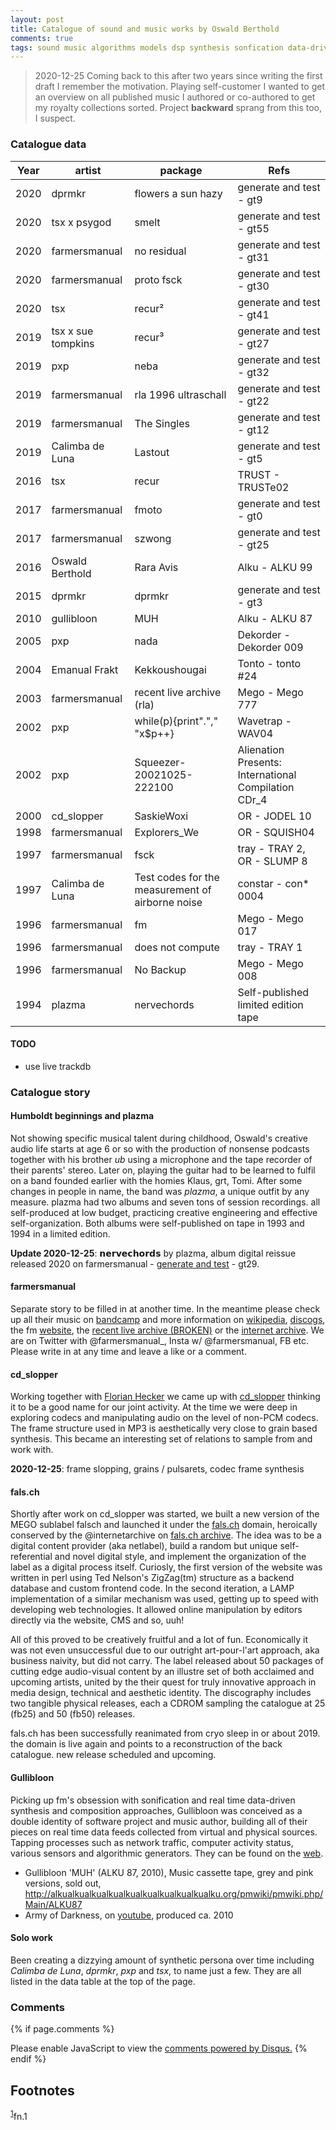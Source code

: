 ```yaml
---
layout: post
title: Catalogue of sound and music works by Oswald Berthold
comments: true
tags: sound music algorithms models dsp synthesis sonfication data-driven-audio digital-musician aesthetics-ng
---
```


> 2020-12-25 Coming back to this after two years since writing the first
> draft I remember the motivation. Playing self-customer I wanted to get
> an overview on all published music I authored or co-authored to get my
> royalty collections sorted. Project **backward** sprang from this too, I
> suspect.

### Catalogue data

| **Year** | **artist**      | **package**                                      | **Refs**                    |
| -------- | --------------- | ------------------------------------------------ | --------------------------- |
|   2020 | dprmkr             | flowers a sun hazy             | generate and test - gt9        |
|   2020 | tsx x psygod       | smelt                          | generate and test - gt55       |
|   2020 | farmersmanual      | no residual                    | generate and test - gt31       |
|   2020 | farmersmanual      | proto fsck                     | generate and test - gt30       |
|   2020 | tsx                | recur²                         | generate and test - gt41       |
|   2019 | tsx x sue tompkins | recur³                         | generate and test - gt27       |
|   2019 | pxp                | neba                           | generate and test - gt32       |
|   2019 | farmersmanual      | rla 1996 ultraschall           | generate and test - gt22       |
|   2019 | farmersmanual      | The Singles                    | generate and test - gt12       |
|   2019 | Calimba de Luna    | Lastout                        | generate and test - gt5        |
|   2016 | tsx                | recur                          | TRUST - TRUSTe02               |
|   2017 | farmersmanual      | fmoto                          | generate and test - gt0        |
|   2017 | farmersmanual      | szwong                         | generate and test - gt25       |
|   2016 | Oswald Berthold    | Rara Avis                      | Alku - ALKU 99                 |
|   2015 | dprmkr             | dprmkr                         | generate and test - gt3        |
|   2010 | gullibloon         | MUH                            | Alku - ALKU 87                 |
|   2005 | pxp                | nada                           | Dekorder - Dekorder 009        |
|   2004 | Emanual Frakt      | Kekkoushougai                  | Tonto - tonto #24              |
|   2003 | farmersmanual      | recent live archive (rla)      | Mego - Mego 777                |
|   2002 | pxp                | while(p){print"."," "x$p++}    | Wavetrap - WAV04               |
|   2002 | pxp                | Squeezer-20021025-222100       | Alienation Presents: International Compilation CDr_4 |
|   2000 | cd\_slopper        | SaskieWoxi                     | OR - JODEL 10                  |
|   1998 | farmersmanual      | Explorers\_We                  | OR - SQUISH04                  |
|   1997 | farmersmanual      | fsck                           | tray - TRAY 2, OR - SLUMP 8    |
|   1997 | Calimba de Luna    | Test codes for the measurement of airborne noise | constar - con* 0004            |
|   1996 | farmersmanual      | fm                             | Mego - Mego 017                |
|   1996 | farmersmanual      | does not compute               | tray - TRAY 1                  |
|   1996 | farmersmanual      | No Backup                      | Mego - Mego 008                |
|   1994 | plazma             | nervechords                    | Self-published limited edition tape |

#### TODO
- use live trackdb

### Catalogue story

#### Humboldt beginnings and plazma

Not showing specific musical talent during childhood, Oswald's
creative audio life starts at age 6 or so with the production of
nonsense podcasts together with his brother *ub* using a microphone
and the tape recorder of their parents' stereo. Later on, playing the
guitar had to be learned to fulfil on a band founded earlier with the
homies Klaus, grt, Tomi. After some changes in people in name, the
band was *plazma*, a unique outfit by any measure. plazma had two
albums and seven tons of session recordings. all self-produced at low
budget, practicing creative engineering and effective
self-organization. Both albums were self-published on tape in 1993 and
1994 in a limited edition.

**Update 2020-12-25**: 𝗻𝗲𝗿𝘃𝗲𝗰𝗵𝗼𝗿𝗱𝘀 by plazma, album digital reissue
released 2020 on farmersmanual - [generate and
test](https://farmersmanual.bandcamp.com/album/nervechords) - gt29.

#### farmersmanual

Separate story to be filled in at another time. In the meantime please
check up all their music on
[bandcamp](https://farmersmanual.bandcamp.com/) and more information
on [wikipedia](https://en.wikipedia.org/wiki/Farmers_Manual),
[discogs](https://www.discogs.com/artist/356-Farmers-Manual), the fm
[website](http://web.fm), the [recent live archive
(BROKEN)](http://rla.web.fm) or the [internet
archive](https://archive.org/search.php?query=farmersmanual). We are
on Twitter with @farmersmanual_, Insta w/ @farmersmanual, FB
etc. Please write in at any time and leave a like or a comment.

#### cd\_slopper

Working together with [Florian Hecker](http://florianhecker.blogspot.com/) we came up with
[cd\_slopper](https://www.discogs.com/artist/11328-CD_slopper) thinking it to be a
good name for our joint activity. At the time we were deep in
exploring codecs and manipulating audio on the level of non-PCM
codecs. The frame structure used in MP3 is aesthetically very close to
grain based synthesis. This became an interesting set of relations to
sample from and work with.

**2020-12-25**: frame slopping, grains / pulsarets, codec frame
synthesis

#### fals.ch

Shortly after work on cd\_slopper was started, we built a new version
of the MEGO sublabel falsch and launched it under the
[fals.ch](https://fals.ch) domain, heroically conserved by the
@internetarchive on [fals.ch
archive](https://web.archive.org/web/19991218005216/http://fals.ch). The
idea was to be a digital content provider (aka netlabel), build a
random but unique self-referential and novel digital style, and
implement the organization of the label as a digital process
itself. Curiosly, the first version of the website was written in perl
using Ted Nelson's ZigZag(tm) structure as a backend database and
custom frontend code. In the second iteration, a LAMP implementation
of a similar mechanism was used, getting up to speed with developing
web technologies. It allowed online manipulation by editors directly
via the website, CMS and so, uuh!

All of this proved to be creatively fruitful and a lot of fun.
Economically it was not even unsuccessful due to our outright
art-pour-l'art approach, aka business naivity, but did not carry. The
label released about 50 packages of cutting edge audio-visual content
by an illustre set of both acclaimed and upcoming artists, united by
the their quest for truly innovative approach in media design,
technical and aesthetic identity. The discography includes two
tangible physical releases, each a CDROM sampling the catalogue at 25
(fb25) and 50 (fb50) releases.

fals.ch has been successfully reanimated from cryo sleep in or
about 2019. the domain is live again and points to a reconstruction of
the back catalogue. new release scheduled and upcoming.

#### Gullibloon

Picking up fm's obsession with sonification and real time data-driven
synthesis and composition approaches, Gullibloon was conceived as a
double identity of software project and music author, building all of
their pieces on real time data feeds collected from virtual and
physical sources. Tapping processes such as network traffic, computer
activity status, various sensors and algorithmic generators. They can
be found on the [web](https://gullibloon.org).

- Gullibloon 'MUH' (ALKU 87, 2010), Music cassette tape, grey and pink versions, sold out, <http://alkualkualkualkualkualkualkualkualkualku.org/pmwiki/pmwiki.php/Main/ALKU87>
- Army of Darkness, on [youtube](https://www.youtube.com/watch?v=a7nEPDXEioM&t=28s), produced ca. 2010

#### Solo work

Been creating a dizzying amount of synthetic persona over time
including *Calimba de Luna*, *dprmkr*, *pxp* and *tsx*, to name just a
few. They are all listed in the data table at the top of the page.

### Comments

{% if page.comments %}
<div id="disqus_thread"></div>
<script>

/**
*  RECOMMENDED CONFIGURATION VARIABLES: EDIT AND UNCOMMENT THE SECTION BELOW TO INSERT DYNAMIC VALUES FROM YOUR PLATFORM OR CMS.
*  LEARN WHY DEFINING THESE VARIABLES IS IMPORTANT: https://disqus.com/admin/universalcode/#configuration-variables*/
/*
var disqus_config = function () {
this.page.url = PAGE_URL;  // Replace PAGE_URL with your page's canonical URL variable
this.page.identifier = PAGE_IDENTIFIER; // Replace PAGE_IDENTIFIER with your page's unique identifier variable
};
*/
(function() { // DON'T EDIT BELOW THIS LINE
var d = document, s = d.createElement('script');
s.src = '//x75.disqus.com/embed.js';
s.setAttribute('data-timestamp', +new Date());
(d.head || d.body).appendChild(s);
})();
</script>
<noscript>Please enable JavaScript to view the <a href="https://disqus.com/?ref_noscript">comments powered by Disqus.</a></noscript>
{% endif %}


Footnotes
---------

<sup><a id="fn.1" href="#fnr.1">1</a></sup>fn.1
